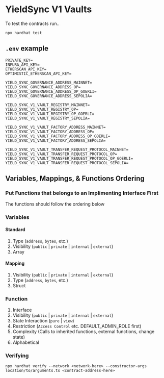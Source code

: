# YieldSync V1 Vaults

To test the contracts run..

```shell
npx hardhat test
```

## `.env` example

```shell
PRIVATE_KEY=
INFURA_API_KEY=
ETHERSCAN_API_KEY=
OPTIMISTIC_ETHERSCAN_API_KEY=

YIELD_SYNC_GOVERNANCE_ADDRESS_MAINNET=
YIELD_SYNC_GOVERNANCE_ADDRESS_OP=
YIELD_SYNC_GOVERNANCE_ADDRESS_OP_GOERLI=
YIELD_SYNC_GOVERNANCE_ADDRESS_SEPOLIA=

YIELD_SYNC_V1_VAULT_REGISTRY_MAINNET=
YIELD_SYNC_V1_VAULT_REGISTRY_OP=
YIELD_SYNC_V1_VAULT_REGISTRY_OP_GOERLI=
YIELD_SYNC_V1_VAULT_REGISTRY_SEPOLIA=

YIELD_SYNC_V1_VAULT_FACTORY_ADDRESS_MAINNET=
YIELD_SYNC_V1_VAULT_FACTORY_ADDRESS_OP=
YIELD_SYNC_V1_VAULT_FACTORY_ADDRESS_OP_GOERLI=
YIELD_SYNC_V1_VAULT_FACTORY_ADDRESS_SEPOLIA=

YIELD_SYNC_V1_VAULT_TRANSFER_REQUEST_PROTOCOL_MAINNET=
YIELD_SYNC_V1_VAULT_TRANSFER_REQUEST_PROTOCOL_OP=
YIELD_SYNC_V1_VAULT_TRANSFER_REQUEST_PROTOCOL_OP_GOERLI=
YIELD_SYNC_V1_VAULT_TRANSFER_REQUEST_PROTOCOL_SEPOLIA=
```

## Variables, Mappings, & Functions Ordering

### Put Functions that belongs to an Implimenting Interface First

The functions should follow the ordering below

### Variables

#### Standard

1. Type (`address`, `bytes`, etc.)
2. Visibility (`public` | `private` | `internal` | `external`)
3. Array

#### Mapping

1. Visibility (`public` | `private` | `internal` | `external`)
2. Type (`address`, `bytes`, etc.)
3. Struct

### Function

1. Interface
2. Visibility (`public` | `private` | `internal` | `external`)
3. State Interaction (`pure` | `view`)
4. Restriction (`Access Control` etc. DEFAULT_ADMIN_ROLE first)
5. Complexity (Calls to inherited functions, external functions, change state)
6. Alphabetical

### Verifying

```shell
npx hardhat verify --network <network-here> --constructor-args location/to/arguments.ts <contract-address-here>
```